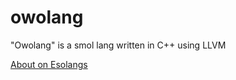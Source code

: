 # owolang
"Owolang" is a smol lang written in C++ using LLVM 

[About on Esolangs](http://esolangs.org/wiki/Owolang)
